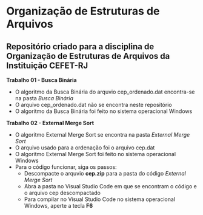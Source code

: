 # Organização de Estruturas de Arquivos
 ## Repositório criado para a disciplina de Organização de Estruturas de Arquivos da Instituição CEFET-RJ

 **Trabalho 01 - Busca Binária**
 - O algoritmo da Busca Binária do arquvio cep_ordenado.dat encontra-se na pasta *Busca Binária*
 - O arquivo cep_ordenado.dat não se encontra neste repositório
 - O algoritmo da Busca Binária foi feito no sistema operacional Windows 
 
 **Trabalho 02 - External Merge Sort**
  - O algoritmo External Merge Sort se encontra na pasta *External Merge Sort*
  - O arquivo usado para a ordenação foi o arquivo cep.dat
  - O algoritmo External Merge Sort foi feito no sistema operacional Windows
  - Para o código funcionar, siga os passos:
    - Descompacte o arquvio **cep.zip** para a pasta do código *External Merge Sort*
    - Abra a pasta no Visual Studio Code em que se encontram o código e o arquivo cep descompactado
    - Para compilar no Visual Studio Code no sistema operacional Windows, aperte a tecla **F6**
